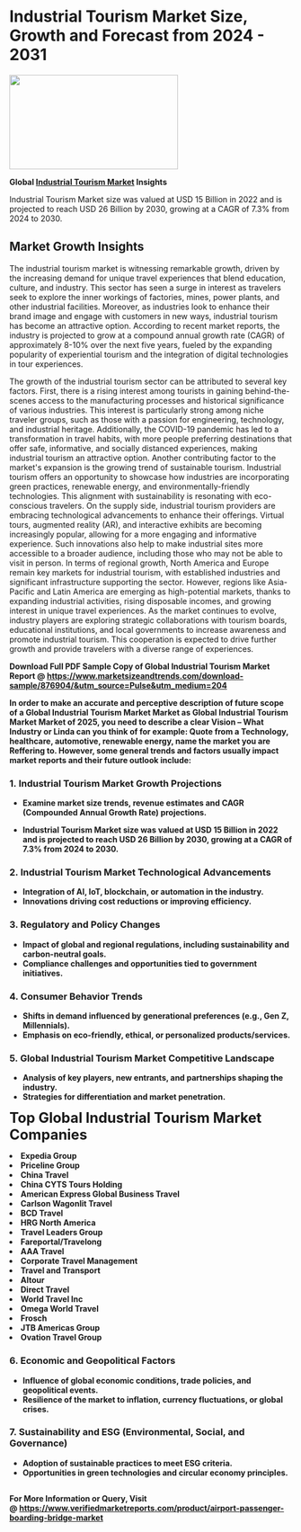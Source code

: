 <H1>Industrial Tourism Market Size, Growth and Forecast from 2024 - 2031</H1><img class="aligncenter size-medium wp-image-584254" src="https://thirdeyenews.in/wp-content/uploads/2024/09/Global-Market-Research-300x168.jpeg" alt="" width="300" height="168" /><p><strong>Global&nbsp;<a href="https://www.marketsizeandtrends.com/download-sample/876904/&amp;utm_source=Pulse&amp;utm_medium=204">Industrial Tourism Market</a> Insights</strong></p><p>Industrial Tourism Market size was valued at USD 15 Billion in 2022 and is projected to reach USD 26 Billion by 2030, growing at a CAGR of 7.3% from 2024 to 2030.</p><p><h2>Market Growth Insights</h2> <p>The industrial tourism market is witnessing remarkable growth, driven by the increasing demand for unique travel experiences that blend education, culture, and industry. This sector has seen a surge in interest as travelers seek to explore the inner workings of factories, mines, power plants, and other industrial facilities. Moreover, as industries look to enhance their brand image and engage with customers in new ways, industrial tourism has become an attractive option. According to recent market reports, the industry is projected to grow at a compound annual growth rate (CAGR) of approximately 8-10% over the next five years, fueled by the expanding popularity of experiential tourism and the integration of digital technologies in tour experiences.</p> <p><strong></strong></p> <p>The growth of the industrial tourism sector can be attributed to several key factors. First, there is a rising interest among tourists in gaining behind-the-scenes access to the manufacturing processes and historical significance of various industries. This interest is particularly strong among niche traveler groups, such as those with a passion for engineering, technology, and industrial heritage. Additionally, the COVID-19 pandemic has led to a transformation in travel habits, with more people preferring destinations that offer safe, informative, and socially distanced experiences, making industrial tourism an attractive option. Another contributing factor to the market's expansion is the growing trend of sustainable tourism. Industrial tourism offers an opportunity to showcase how industries are incorporating green practices, renewable energy, and environmentally-friendly technologies. This alignment with sustainability is resonating with eco-conscious travelers. On the supply side, industrial tourism providers are embracing technological advancements to enhance their offerings. Virtual tours, augmented reality (AR), and interactive exhibits are becoming increasingly popular, allowing for a more engaging and informative experience. Such innovations also help to make industrial sites more accessible to a broader audience, including those who may not be able to visit in person. In terms of regional growth, North America and Europe remain key markets for industrial tourism, with established industries and significant infrastructure supporting the sector. However, regions like Asia-Pacific and Latin America are emerging as high-potential markets, thanks to expanding industrial activities, rising disposable incomes, and growing interest in unique travel experiences. As the market continues to evolve, industry players are exploring strategic collaborations with tourism boards, educational institutions, and local governments to increase awareness and promote industrial tourism. This cooperation is expected to drive further growth and provide travelers with a diverse range of experiences. <p><strong></p><p><span class=""><strong>Download Full PDF Sample Copy of Global Industrial Tourism Market Report</strong> @ <a href="https://www.marketsizeandtrends.com/download-sample/876904/&amp;utm_source=Pulse&amp;utm_medium=204" target="_blank">https://www.marketsizeandtrends.com/download-sample/876904/&amp;utm_source=Pulse&amp;utm_medium=204</a></span></p><p>In order to make an accurate and perceptive description of future scope of a Global&nbsp;Industrial Tourism Market Market as Global&nbsp;Industrial Tourism Market Market of 2025, you need to describe a clear Vision &ndash; What Industry or Linda can you think of for example: Quote from a Technology, healthcare, automotive, renewable energy, name the market you are Reffering to. However, some general trends and factors usually impact market reports and their future outlook include:</p><h3>1.&nbsp;<strong>Industrial Tourism Market Growth Projections</strong></h3><ul><li>Examine market size trends, revenue estimates and CAGR (Compounded Annual Growth Rate) projections.</li><li><p>Industrial Tourism Market size was valued at USD 15 Billion in 2022 and is projected to reach USD 26 Billion by 2030, growing at a CAGR of 7.3% from 2024 to 2030.</p></li></ul><h3>2.&nbsp;<strong>Industrial Tourism Market Technological Advancements</strong></h3><ul><li>Integration of AI, IoT, blockchain, or automation in the industry.</li><li>Innovations driving cost reductions or improving efficiency.</li></ul><h3>3.&nbsp;<strong>Regulatory and Policy Changes</strong></h3><ul><li>Impact of global and regional regulations, including sustainability and carbon-neutral goals.</li><li>Compliance challenges and opportunities tied to government initiatives.</li></ul><h3>4.&nbsp;<strong>Consumer Behavior Trends</strong></h3><ul><li>Shifts in demand influenced by generational preferences (e.g., Gen Z, Millennials).</li><li>Emphasis on eco-friendly, ethical, or personalized products/services.</li></ul><h3>5.&nbsp;<strong>Global Industrial Tourism Market Competitive Landscape</strong></h3><ul><li>Analysis of key players, new entrants, and partnerships shaping the industry.</li><li>Strategies for differentiation and market penetration.</li></ul><p data-pm-slice="1 1 []"><span style="color: inherit; font-family: inherit; font-size: 25px;">Top Global Industrial Tourism Market Companies</span></p><div class="" data-test-id=""><p><li>Expedia Group</li><li> Priceline Group</li><li> China Travel</li><li> China CYTS Tours Holding</li><li> American Express Global Business Travel</li><li> Carlson Wagonlit Travel</li><li> BCD Travel</li><li> HRG North America</li><li> Travel Leaders Group</li><li> Fareportal/Travelong</li><li> AAA Travel</li><li> Corporate Travel Management</li><li> Travel and Transport</li><li> Altour</li><li> Direct Travel</li><li> World Travel Inc</li><li> Omega World Travel</li><li> Frosch</li><li> JTB Americas Group</li><li> Ovation Travel Group</li></p></div><h3>6.&nbsp;<strong>Economic and Geopolitical Factors</strong></h3><ul><li>Influence of global economic conditions, trade policies, and geopolitical events.</li><li>Resilience of the market to inflation, currency fluctuations, or global crises.</li></ul><h3>7.&nbsp;<strong>Sustainability and ESG (Environmental, Social, and Governance)</strong></h3><ul><li>Adoption of sustainable practices to meet ESG criteria.</li><li>Opportunities in green technologies and circular economy principles.</li></ul><h2><strong style="font-size: 14px;">For More Information or Query, Visit @&nbsp;</strong><a style="background-color: #ffffff; font-size: 14px;" href="https://www.marketsizeandtrends.com/report/industrial-tourism-market/" target="_blank">https://www.verifiedmarketreports.com/product/airport-passenger-boarding-bridge-market</a></h2>
